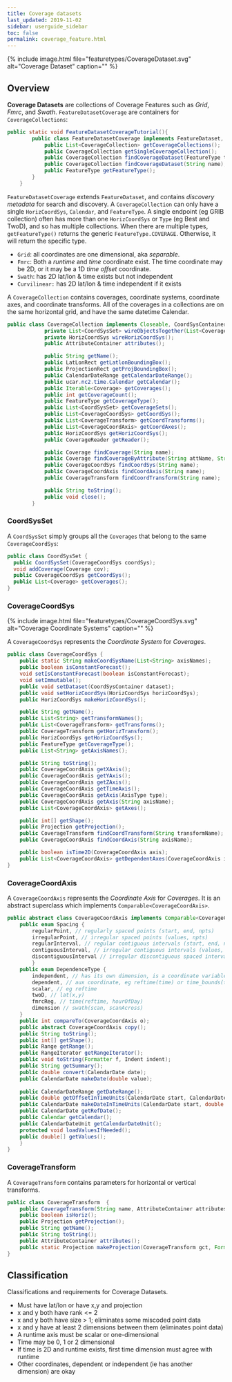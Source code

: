 ```yaml
---
title: Coverage datasets
last_updated: 2019-11-02
sidebar: userguide_sidebar
toc: false
permalink: coverage_feature.html
---
```


{% include image.html file="featuretypes/CoverageDataset.svg" alt="Coverage Dataset" caption="" %}

##  Overview

**Coverage Datasets** are collections of Coverage Features such as *Grid*, *Fmrc*, and *Swath*.
`FeatureDatasetCoverage` are containers for `CoverageCollections`:

~~~java
public static void FeatureDatasetCoverageTutorial(){
        public class FeatureDatasetCoverage implements FeatureDataset, Closeable {
            public List<CoverageCollection> getCoverageCollections();
            public CoverageCollection getSingleCoverageCollection();
            public CoverageCollection findCoverageDataset(FeatureType type);
            public CoverageCollection findCoverageDataset(String name);
            public FeatureType getFeatureType();
        }
    }
~~~

`FeatureDatasetCoverage` extends `FeatureDataset`, and contains *discovery metadata* for search and discovery.
A `CoverageCollection` can only have a single `HorizCoordSys`, `Calendar`, and `FeatureType`.
A single endpoint (eg GRIB collection) often has more than one `HorizCoordSys` or `Type` (eg Best and TwoD), and so has multiple collections.
When there are multiple types, `getFeatureType()` returns the generic `FeatureType.COVERAGE`. Otherwise, it will return the specific type.

* `Grid`: all coordinates are one dimensional, aka *separable*.
* `Fmrc`: Both a *runtime* and *time* coordinate exist. The time coordinate may be 2D, or it may be a 1D *time offset* coordinate.
* `Swath`: has 2D lat/lon & time exists but not independent
* `Curvilinear:` has 2D lat/lon & time independent if it exists

A `CoverageCollection` contains coverages, coordinate systems, coordinate axes, and coordinate transforms.
All of the coverages in a collections are on the same horizontal grid, and have the same datetime Calendar.



~~~java
public class CoverageCollection implements Closeable, CoordSysContainer {
            private List<CoordSysSet> wireObjectsTogether(List<Coverage> coverages);
            private HorizCoordSys wireHorizCoordSys();
            public AttributeContainer attributes();

            public String getName();
            public LatLonRect getLatlonBoundingBox();
            public ProjectionRect getProjBoundingBox();
            public CalendarDateRange getCalendarDateRange();
            public ucar.nc2.time.Calendar getCalendar();
            public Iterable<Coverage> getCoverages();
            public int getCoverageCount();
            public FeatureType getCoverageType();
            public List<CoordSysSet> getCoverageSets();
            public List<CoverageCoordSys> getCoordSys();
            public List<CoverageTransform> getCoordTransforms();
            public List<CoverageCoordAxis> getCoordAxes();
            public HorizCoordSys getHorizCoordSys();
            public CoverageReader getReader();

            public Coverage findCoverage(String name);
            public Coverage findCoverageByAttribute(String attName, String attValue);
            public CoverageCoordSys findCoordSys(String name);
            public CoverageCoordAxis findCoordAxis(String name);
            public CoverageTransform findCoordTransform(String name);

            public String toString();
            public void close();
        }
~~~


### CoordSysSet

A `CoordSysSet` simply groups all the `Coverages` that belong to the same `CoverageCoordSys`:

~~~java
public class CoordSysSet {
  public CoordSysSet(CoverageCoordSys coordSys);
  void addCoverage(Coverage cov);
  public CoverageCoordSys getCoordSys();
  public List<Coverage> getCoverages();
}
~~~

### CoverageCoordSys

{% include image.html file="featuretypes/CoverageCoordSys.svg" alt="Coverage Coordinate Systems" caption="" %}

A `CoverageCoordSys` represents the _Coordinate System_ for _Coverages_.

~~~java
public class CoverageCoordSys {
    public static String makeCoordSysName(List<String> axisNames);
    public boolean isConstantForecast();
    void setIsConstantForecast(boolean isConstantForecast);
    void setImmutable();
    public void setDataset(CoordSysContainer dataset);
    public void setHorizCoordSys(HorizCoordSys horizCoordSys);
    public HorizCoordSys makeHorizCoordSys();

    public String getName();
    public List<String> getTransformNames();
    public List<CoverageTransform> getTransforms();
    public CoverageTransform getHorizTransform();
    public HorizCoordSys getHorizCoordSys();
    public FeatureType getCoverageType();
    public List<String> getAxisNames();

    public String toString();
    public CoverageCoordAxis getXAxis();
    public CoverageCoordAxis getYAxis();
    public CoverageCoordAxis getZAxis();
    public CoverageCoordAxis getTimeAxis();
    public CoverageCoordAxis getAxis(AxisType type);
    public CoverageCoordAxis getAxis(String axisName);
    public List<CoverageCoordAxis> getAxes();

    public int[] getShape();
    public Projection getProjection();
    public CoverageTransform findCoordTransform(String transformName);
    public CoverageCoordAxis findCoordAxis(String axisName);

    public boolean isTime2D(CoverageCoordAxis axis);
    public List<CoverageCoordAxis> getDependentAxes(CoverageCoordAxis indAxis);
}
~~~

### CoverageCoordAxis
A `CoverageCoordAxis` represents the *Coordinate Axis* for *Coverages*. It is an abstract superclass which implements `Comparable<CoverageCoordAxis>`.

~~~java
public abstract class CoverageCoordAxis implements Comparable<CoverageCoordAxis> {
    public enum Spacing {
        regularPoint, // regularly spaced points (start, end, npts)
        irregularPoint, // irregular spaced points (values, npts)
        regularInterval, // regular contiguous intervals (start, end, npts)
        contiguousInterval, // irregular contiguous intervals (values, npts)
        discontiguousInterval // irregular discontiguous spaced intervals (values, npts)
        }
    public enum DependenceType {
        independent, // has its own dimension, is a coordinate variable, eg x(x)
        dependent, // aux coordinate, eg reftime(time) or time_bounds(time);
        scalar, // eg reftime
        twoD, // lat(x,y)
        fmrcReg, // time(reftime, hourOfDay)
        dimension // swath(scan, scanAcross)
    }
    public int compareTo(CoverageCoordAxis o);
    public abstract CoverageCoordAxis copy();
    public String toString();
    public int[] getShape();
    public Range getRange();
    public RangeIterator getRangeIterator();
    public void toString(Formatter f, Indent indent);
    public String getSummary();
    public double convert(CalendarDate date);
    public CalendarDate makeDate(double value);
    
    public CalendarDateRange getDateRange();
    public double getOffsetInTimeUnits(CalendarDate start, CalendarDate end);
    public CalendarDate makeDateInTimeUnits(CalendarDate start, double addTo);
    public CalendarDate getRefDate();
    public Calendar getCalendar();
    public CalendarDateUnit getCalendarDateUnit();
    protected void loadValuesIfNeeded();
    public double[] getValues();
    }
}
~~~


### CoverageTransform

A `CoverageTransform` contains parameters for horizontal or vertical transforms.


~~~java
public class CoverageTransform  {
    public CoverageTransform(String name, AttributeContainer attributes, boolean isHoriz);
    public boolean isHoriz();
    public Projection getProjection();
    public String getName();
    public String toString();
    public AttributeContainer attributes();
    public static Projection makeProjection(CoverageTransform gct, Formatter errInfo);
}
~~~
## Classification

Classifications and requirements for Coverage Datasets.
* Must have lat/lon or have x,y and projection
* x and y both have rank <= 2
* x and y both have size > 1; eliminates some miscoded point data
* x and y have at least 2 dimensions between them (eliminates point data)
* A runtime axis must be scalar or one-dimensional
* Time may be 0, 1 or 2 dimensional
* If time is 2D and runtime exists, first time dimension must agree with runtime
* Other coordinates, dependent or independent (ie has another dimension) are okay

